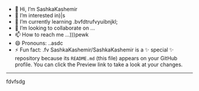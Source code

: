 - 👋 Hi, I’m SashkaKashemir
- 👀 I’m interested in)|s
- 🌱 I’m currently learning .bvfdtrufvyuibnjkl;
- 💞️ I’m looking to collaborate on ...
- 📫 How to reach me ...)))pewk
- 😄 Pronouns: ..asdc
- ⚡ Fun fact: .fv
SashkaKashemir/SashkaKashemir is a ✨ special ✨ repository because its `README.md` (this file) appears on your GitHub profile.
You can click the Preview link to take a look at your changes.
---
fdvfsdg
